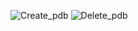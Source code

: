 ![Create_pdb](https://github.com/user-attachments/assets/e8153c14-9cd6-4802-9d86-3d1570a2a85d)
![Delete_pdb](https://github.com/user-attachments/assets/6241b1f7-447d-4ba3-a22e-4c386e0214fb)

